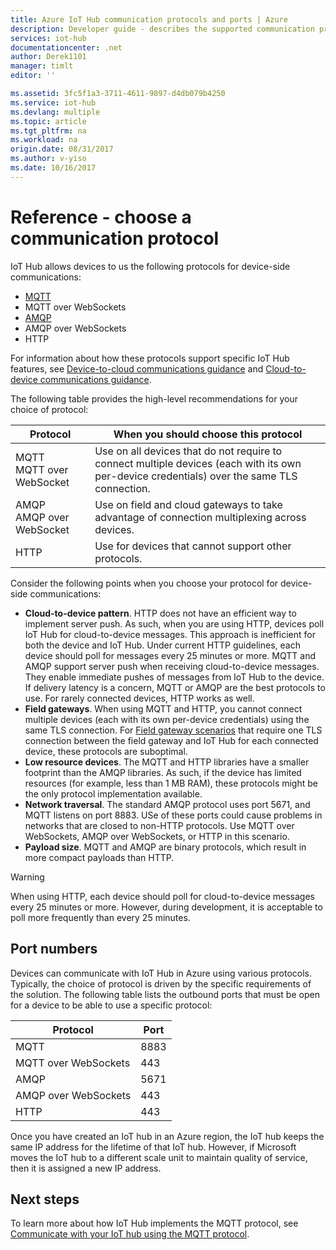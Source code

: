 ```yaml
---
title: Azure IoT Hub communication protocols and ports | Azure
description: Developer guide - describes the supported communication protocols for device-to-cloud and cloud-to-device communications and the port numbers that must be open.
services: iot-hub
documentationcenter: .net
author: Derek1101
manager: timlt
editor: ''

ms.assetid: 3fc5f1a3-3711-4611-9897-d4db079b4250
ms.service: iot-hub
ms.devlang: multiple
ms.topic: article
ms.tgt_pltfrm: na
ms.workload: na
origin.date: 08/31/2017
ms.author: v-yiso
ms.date: 10/16/2017
---
```

# Reference - choose a communication protocol

IoT Hub allows devices to us the following protocols for device-side communications:

* [MQTT][lnk-mqtt]
* MQTT over WebSockets
* [AMQP][lnk-amqp]
* AMQP over WebSockets
* HTTP

For information about how these protocols support specific IoT Hub features, see [Device-to-cloud communications guidance][lnk-d2c-guidance] and [Cloud-to-device communications guidance][lnk-c2d-guidance].

The following table provides the high-level recommendations for your choice of protocol:

| Protocol | When you should choose this protocol |
| --- | --- |
| MQTT <br> MQTT over WebSocket |Use on all devices that do not require to connect multiple devices (each with its own per-device credentials) over the same TLS connection. |
| AMQP <br> AMQP over WebSocket |Use on field and cloud gateways to take advantage of connection multiplexing across devices. |
| HTTP |Use for devices that cannot support other protocols. |

Consider the following points when you choose your protocol for device-side communications:

* **Cloud-to-device pattern**. HTTP does not have an efficient way to implement server push. As such, when you are using HTTP, devices poll IoT Hub for cloud-to-device messages. This approach is inefficient for both the device and IoT Hub. Under current HTTP guidelines, each device should poll for messages every 25 minutes or more. MQTT and AMQP support server push when receiving cloud-to-device messages. They enable immediate pushes of messages from IoT Hub to the device. If delivery latency is a concern, MQTT or AMQP are the best protocols to use. For rarely connected devices, HTTP works as well.
* **Field gateways**. When using MQTT and HTTP, you cannot connect multiple devices (each with its own per-device credentials) using the same TLS connection. For [Field gateway scenarios][lnk-azure-gateway-guidance] that require one TLS connection between the field gateway and IoT Hub for each connected device, these protocols are suboptimal.
* **Low resource devices**. The MQTT and HTTP libraries have a smaller footprint than the AMQP libraries. As such, if the device has limited resources (for example, less than 1 MB RAM), these protocols might be the only protocol implementation available.
* **Network traversal**. The standard AMQP protocol uses port 5671, and MQTT listens on port 8883. USe of these ports could cause problems in networks that are closed to non-HTTP protocols. Use MQTT over WebSockets, AMQP over WebSockets, or HTTP in this scenario.
* **Payload size**. MQTT and AMQP are binary protocols, which result in more compact payloads than HTTP.

> [!WARNING]
> When using HTTP, each device should poll for cloud-to-device messages every 25 minutes or more. However, during development, it is acceptable to poll more frequently than every 25 minutes.

## Port numbers

Devices can communicate with IoT Hub in Azure using various protocols. Typically, the choice of protocol is driven by the specific requirements of the solution. The following table lists the outbound ports that must be open for a device to be able to use a specific protocol:

| Protocol | Port |
| --- | --- |
| MQTT |8883 |
| MQTT over WebSockets |443 |
| AMQP |5671 |
| AMQP over WebSockets |443 |
| HTTP |443 |

Once you have created an IoT hub in an Azure region, the IoT hub keeps the same IP address for the lifetime of that IoT hub. However, if Microsoft moves the IoT hub to a different scale unit to maintain quality of service,  then it is assigned a new IP address.


## Next steps

To learn more about how IoT Hub implements the MQTT protocol, see [Communicate with your IoT hub using the MQTT protocol][lnk-mqtt-support].

[lnk-d2c-guidance]: ./iot-hub-devguide-d2c-guidance.md
[lnk-c2d-guidance]: ./iot-hub-devguide-c2d-guidance.md
[lnk-mqtt-support]: ./iot-hub-mqtt-support.md
[lnk-amqp]: http://docs.oasis-open.org/amqp/core/v1.0/os/amqp-core-complete-v1.0-os.pdf
[lnk-mqtt]: http://docs.oasis-open.org/mqtt/mqtt/v3.1.1/mqtt-v3.1.1.pdf
[lnk-azure-gateway-guidance]: ./iot-hub-devguide-endpoints.md#field-gateways
